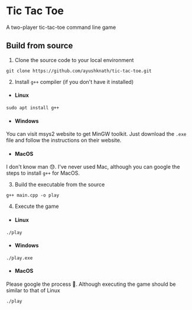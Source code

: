 # Tic Tac Toe

A two-player tic-tac-toe command line game

## Build from source

1. Clone the source code to your local environment
```
git clone https://github.com/ayushknath/tic-tac-toe.git
```

2. Install `g++` compiler (if you don't have it installed)
- #### Linux
```
sudo apt install g++
```

- #### Windows
You can visit msys2 website to get MinGW toolkit. Just download the `.exe` file and follow the instructions on their website.

- #### MacOS
I don't know man 😓. I've never used Mac, although you can google the steps to install `g++` for MacOS.

3. Build the executable from the source

```
g++ main.cpp -o play
```

4. Execute the game

- #### Linux
```
./play
```

- #### Windows
```
./play.exe
```

- #### MacOS
Please google the process 🙏. Although executing the game should be similar to that of Linux
```
./play
```
